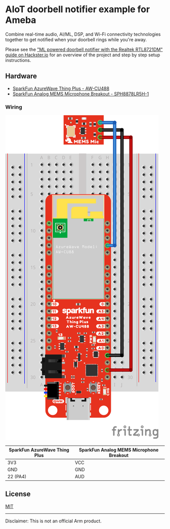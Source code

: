 # AIoT doorbell notifier example for Ameba

Combine real-time audio, AI/ML, DSP, and Wi-Fi connectivity technologies together to get notified when your doorbell rings while you're away.

Please see the ["ML powered doorbell notifier with the Realtek RTL8721DM" guide on Hackster.io](https://www.hackster.io/sandeep-mistry/ml-powered-doorbell-notifier-with-the-realtek-rtl8721dm-0a781e) for an overview of the project and step by step setup instructions.

## Hardware

 * [SparkFun AzureWave Thing Plus - AW-CU488](https://www.sparkfun.com/products/19957)
 * [SparkFun Analog MEMS Microphone Breakout - SPH8878LR5H-1](https://www.sparkfun.com/products/19389)


### Wiring

![Wiring diagram](fritzing/diagram.png)


| SparkFun AzureWave Thing Plus | SparkFun Analog MEMS Microphone Breakout |
| ----------------------------- | ---------------------------------------- |
| 3V3 | VCC |
| GND | GND |
| 22 (PA4) | AUD |


## License

[MIT](LICENSE)

---

Disclaimer: This is not an official Arm product.
